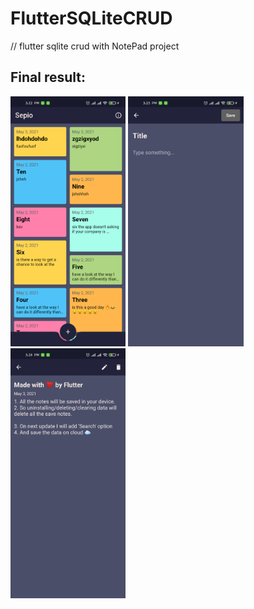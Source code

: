 # FlutterSQLiteCRUD
// flutter sqlite crud with NotePad project

## Final result: 
<img src="https://github.com/thetahmeed/FlutterSQLiteCRUD/blob/main/flutter_sqlite/ss1.png" height="400">
<img src="https://github.com/thetahmeed/FlutterSQLiteCRUD/blob/main/flutter_sqlite/ss2.png" height="400">
<img src="https://github.com/thetahmeed/FlutterSQLiteCRUD/blob/main/flutter_sqlite/ss3.png" height="400">
